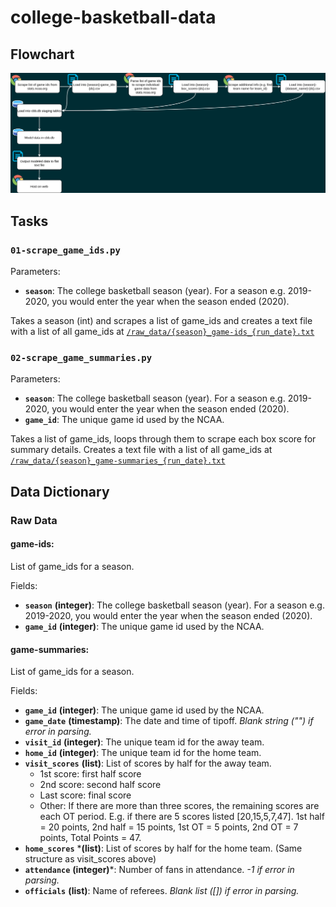 # college-basketball-data

## Flowchart 
![alt text](readme_flowchart.png "Data Flowchart")

## Tasks

### `01-scrape_game_ids.py`
Parameters:
* **`season`**: The college basketball season (year). For a season e.g. 2019-2020, you would enter the year when the season ended (2020).

Takes a season (int) and scrapes a list of game_ids and creates a text file with a list of all game_ids at [`/raw_data/{season}_game-ids_{run_date}.txt`](/raw_data)

### `02-scrape_game_summaries.py`
Parameters:
* **`season`**: The college basketball season (year). For a season e.g. 2019-2020, you would enter the year when the season ended (2020).
* **`game_id`**: The unique game id used by the NCAA.

Takes a list of game_ids, loops through them to scrape each box score for summary details. Creates a text file with a list of all game_ids at [`/raw_data/{season}_game-summaries_{run_date}.txt`](/raw_data)

## Data Dictionary

### Raw Data

#### game-ids: 
List of game_ids for a season.

Fields:
* **`season`** **(integer)**: The college basketball season (year). For a season e.g. 2019-2020, you would enter the year when the season ended (2020).
* **`game_id`** **(integer)**: The unique game id used by the NCAA.

#### game-summaries: 
List of game_ids for a season.

Fields:
* **`game_id`** **(integer)**: The unique game id used by the NCAA.
* **`game_date`** **(timestamp)**: The date and time of tipoff. *Blank string ("") if error in parsing.*
* **`visit_id`** **(integer)**: The unique team id for the away team. 
* **`home_id`** **(integer)**: The unique team id for the home team.
* **`visit_scores`** **(list)**: List of scores by half for the away team. 
    * 1st score: first half score
    * 2nd score: second half score
    * Last score: final score
    * Other: If there are more than three scores, the remaining scores are each OT period. E.g. if there are 5 scores listed [20,15,5,7,47]. 1st half = 20 points, 2nd half = 15 points, 1st OT = 5 points, 2nd OT = 7 points, Total Points = 47.
* **`home_scores`** ***(list)**: List of scores by half for the home team. (Same structure as visit_scores above)
* **`attendance`** **(integer)***: Number of fans in attendance. *-1 if error in parsing.*
* **`officials`** **(list)**: Name of referees. *Blank list ([]) if error in parsing.*